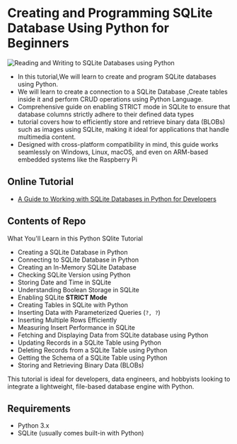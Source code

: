# Creating and Programming SQLite Database Using Python for Beginners

![Reading and Writing to SQLite Databases using Python](https://www.xanthium.in/sites/default/files/inline-images/python-sqlite-database-crud-tutorial-for-geeks.jpg)

- In this tutorial,We will learn to create and program SQLite databases using Python.
- We will learn to create a connection to a SQLite Database ,Create tables inside it and perform CRUD operations using Python Language.
- Comprehensive guide on enabling STRICT mode in SQLite to ensure that database columns strictly adhere to their defined data types
- tutorial covers how to efficiently store and retrieve binary data (BLOBs) such as images using SQLite, making it ideal for applications that handle multimedia content. 
- Designed with cross-platform compatibility in mind, this guide works seamlessly on Windows, Linux, macOS, and even on ARM-based embedded systems like the Raspberry Pi

## Online Tutorial

- [A Guide to Working with SQLite Databases in Python for Developers](https://www.xanthium.in/connect-read-write-update-delete-sqlite3-database-python-cross-platform-tutorial)

## Contents of Repo 

  What You'll Learn in this Python SQlite Tutorial

- Creating a SQLite Database in Python
- Connecting to SQLite Database in Python
- Creating an In-Memory SQLite Database
- Checking SQLite Version using Python
- Storing Date and Time in SQLite
- Understanding Boolean Storage in SQLite
- Enabling SQLite **STRICT Mode**
- Creating Tables in SQLite with Python
- Inserting Data with Parameterized Queries (`?, ?`)
- Inserting Multiple Rows Efficiently
- Measuring Insert Performance in SQLite
- Fetching and Displaying Data from SQLite database using Python
- Updating Records in a SQLite Table using Python
- Deleting Records from a SQLite Table using Python
- Getting the Schema of a SQLite Table using Python
- Storing and Retrieving Binary Data (BLOBs)

This tutorial is ideal for developers, data engineers, and hobbyists looking to integrate a lightweight, file-based database engine with Python.

## Requirements

- Python 3.x
- SQLite (usually comes built-in with Python)

